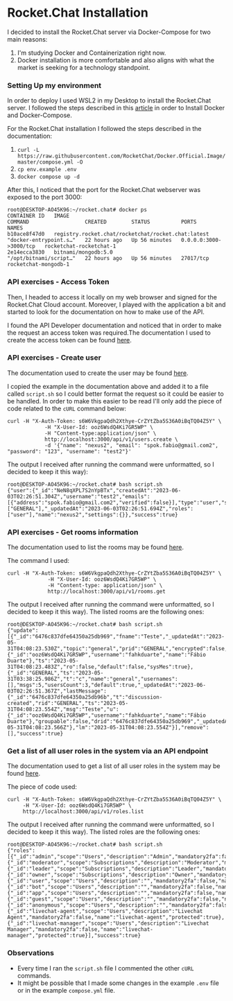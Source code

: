 # Rocket.Chat Installation

I decided to install the Rocket.Chat server via Docker-Compose for two main reasons:

1. I'm studying Docker and Containerization right now.
2. Docker installation is more comfortable and also aligns with what the market is seeking for a technology standpoint.

### Setting Up my environment

In order to deploy I used WSL2 in my Desktop to install the Rocket.Chat server. I followed the steps described in this [article](https://nickjanetakis.com/blog/install-docker-in-wsl-2-without-docker-desktop) in order to Install Docker and Docker-Compose.

For the Rocket.Chat installation I followed the steps described in the documentation:

1. `curl -L https://raw.githubusercontent.com/RocketChat/Docker.Official.Image/master/compose.yml -O`
2. `cp env.example .env`
3. `docker compose up -d`

After this, I noticed that the port for the Rocket.Chat webserver was exposed to the port 3000:

```
root@DESKTOP-AO45K96:~/rocket.chat# docker ps
CONTAINER ID   IMAGE                                                COMMAND                  CREATED        STATUS          PORTS                    NAMES
b10ace8f47d0   registry.rocket.chat/rocketchat/rocket.chat:latest   "docker-entrypoint.s…"   22 hours ago   Up 56 minutes   0.0.0.0:3000->3000/tcp   rocketchat-rocketchat-1
2e14ecca3830   bitnami/mongodb:5.0                                  "/opt/bitnami/script…"   22 hours ago   Up 56 minutes   27017/tcp                rocketchat-mongodb-1
```

### API exercises - Access Token

Then, I headed to access it locally on my web browser and signed for the Rocket.Chat Cloud account. Moreover, I played with the application a bit and started to look for the documentation on how to make use of the API. 

I found the API Developer documentation and noticed that in order to make the request an access token was required.The documentation I used to create the access token can be found [here](https://developer.rocket.chat/reference/api/rest-api/endpoints/access-tokens-endpoints).

### API exercises - Create user

The documentation used to create the user may be found [here](https://developer.rocket.chat/reference/api/rest-api/endpoints/users-endpoints/create-user).

I copied the example in the documentation above and added it to a file called `script.sh` so I could better format the request so it could be easier to be handled. In order to make this easier to be read I'll only add the piece of code related to the `cURL` command below:

```
curl -H "X-Auth-Token: s6W6VkgpaQdh2Xthye-CrZYtZba5S36A0iBqTQ04Z5Y" \
            -H "X-User-Id: ooz6WsdQ4Ki7GR5WP" \
            -H "Content-type:application/json" \
            http://localhost:3000/api/v1/users.create \
            -d '{"name": "nexus2", "email": "spok.fabio@gmail.com2", "password": "123", "username": "test2"}'
```

The output I received after running the command were unformatted, so I decided to keep it this way):

```
root@DESKTOP-AO45K96:~/rocket.chat# bash script.sh
{"user":{"_id":"NeN8qXPL7S2nYpBTx","createdAt":"2023-06-03T02:26:51.304Z","username":"test2","emails":[{"address":"spok.fabio@gmail.com2","verified":false}],"type":"user","status":"offline","active":true,"__rooms":["GENERAL"],"_updatedAt":"2023-06-03T02:26:51.694Z","roles":["user"],"name":"nexus2","settings":{}},"success":true}
```

### API exercises - Get rooms information

The documentation used to list the rooms may be found [here](https://developer.rocket.chat/reference/api/rest-api/endpoints/rooms-endpoints/get-rooms).

The command I used:

```
curl -H "X-Auth-Token: s6W6VkgpaQdh2Xthye-CrZYtZba5S36A0iBqTQ04Z5Y" \
             -H "X-User-Id: ooz6WsdQ4Ki7GR5WP" \
             -H "Content-type: application/json" \
             http://localhost:3000/api/v1/rooms.get
```

The output I received after running the command were unformatted, so I decided to keep it this way). The listed rooms are the following ones:

```
root@DESKTOP-AO45K96:~/rocket.chat# bash script.sh
{"update":[{"_id":"6476c837dfe64350a25db969","fname":"Teste","_updatedAt":"2023-05-31T04:08:23.530Z","topic":"general","prid":"GENERAL","encrypted":false,"name":"ym6sHo6BeedFFMbt5","t":"c","msgs":0,"usersCount":1,"u":{"_id":"ooz6WsdQ4Ki7GR5WP","username":"fahkduarte","name":"Fábio Duarte"},"ts":"2023-05-31T04:08:23.483Z","ro":false,"default":false,"sysMes":true},{"_id":"GENERAL","ts":"2023-05-31T03:38:25.986Z","t":"c","name":"general","usernames":[],"msgs":5,"usersCount":3,"default":true,"_updatedAt":"2023-06-03T02:26:51.367Z","lastMessage":{"_id":"6476c837dfe64350a25db96b","t":"discussion-created","rid":"GENERAL","ts":"2023-05-31T04:08:23.554Z","msg":"Teste","u":{"_id":"ooz6WsdQ4Ki7GR5WP","username":"fahkduarte","name":"Fábio Duarte"},"groupable":false,"drid":"6476c837dfe64350a25db969","_updatedAt":"2023-05-31T04:08:23.566Z"},"lm":"2023-05-31T04:08:23.554Z"}],"remove":[],"success":true}
```

### Get a list of all user roles in the system via an API endpoint

The documentation used to get a list of all user roles in the system may be found [here](https://developer.rocket.chat/reference/api/rest-api/endpoints/roles-endpoints/list).

The piece of code used:

```
curl -H "X-Auth-Token: s6W6VkgpaQdh2Xthye-CrZYtZba5S36A0iBqTQ04Z5Y" \
     -H "X-User-Id: ooz6WsdQ4Ki7GR5WP" \
     http://localhost:3000/api/v1/roles.list
```

The output I received after running the command were unformatted, so I decided to keep it this way). The listed roles are the following ones:

```
root@DESKTOP-AO45K96:~/rocket.chat# bash script.sh
{"roles":[{"_id":"admin","scope":"Users","description":"Admin","mandatory2fa":false,"name":"admin","protected":true},{"_id":"moderator","scope":"Subscriptions","description":"Moderator","mandatory2fa":false,"name":"moderator","protected":true},{"_id":"leader","scope":"Subscriptions","description":"Leader","mandatory2fa":false,"name":"leader","protected":true},{"_id":"owner","scope":"Subscriptions","description":"Owner","mandatory2fa":false,"name":"owner","protected":true},{"_id":"user","scope":"Users","description":"","mandatory2fa":false,"name":"user","protected":true},{"_id":"bot","scope":"Users","description":"","mandatory2fa":false,"name":"bot","protected":true},{"_id":"app","scope":"Users","description":"","mandatory2fa":false,"name":"app","protected":true},{"_id":"guest","scope":"Users","description":"","mandatory2fa":false,"name":"guest","protected":true},{"_id":"anonymous","scope":"Users","description":"","mandatory2fa":false,"name":"anonymous","protected":true},{"_id":"livechat-agent","scope":"Users","description":"Livechat Agent","mandatory2fa":false,"name":"livechat-agent","protected":true},{"_id":"livechat-manager","scope":"Users","description":"Livechat Manager","mandatory2fa":false,"name":"livechat-manager","protected":true}],"success":true}
```

### Observations

- Every time I ran the `script.sh` file I commented the other `cURL` commands.
- It might be possible that I made some changes in the example `.env` file or in the example `compose.yml` file.
